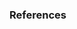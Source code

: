 ### References

[^ros]: [The Robot Operating System](http://ros.org)
[^catkin]: [Catkin on the ROS wiki](http://wiki.ros.org/catkin)
[^Baker2021]: [Baker J., Bradley B., and Stafford P. (2021): Seismic Hazard and Risk Analysis]{https://doi.org/10.1017/9781108425056}
[^GEM2020]: [Baker J., Bradley B., and Stafford P. (2021): Seismic Hazard and Risk Analysis]{https://doi.org/10.1017/9781108425056}
